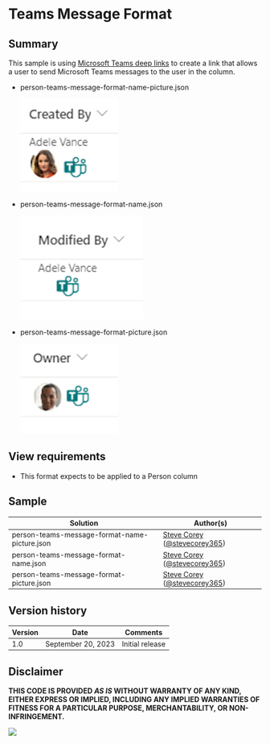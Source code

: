 # Teams Message Format

## Summary
This sample is using [Microsoft Teams deep links](https://learn.microsoft.com/microsoftteams/platform/concepts/build-and-test/deep-link-teams#configure-deep-link-to-start-a-chat-manually) to create a link that allows a user to send Microsoft Teams messages to the user in the column.

- person-teams-message-format-name-picture.json

    ![screenshot of the sample](./assets/screenshot-name-picture.png)

- person-teams-message-format-name.json

    ![screenshot of the sample](./assets/screenshot-name.png)

- person-teams-message-format-picture.json

    ![screenshot of the sample](./assets/screenshot-picture.png)

## View requirements
- This format expects to be applied to a Person column

## Sample

Solution|Author(s)
--------|---------
person-teams-message-format-name-picture.json | [Steve Corey](https://github.com/stevecorey365) ([@stevecorey365](https://twitter.com/stevecorey365))
person-teams-message-format-name.json | [Steve Corey](https://github.com/stevecorey365) ([@stevecorey365](https://twitter.com/stevecorey365))
person-teams-message-format-picture.json | [Steve Corey](https://github.com/stevecorey365) ([@stevecorey365](https://twitter.com/stevecorey365))

## Version history

Version|Date|Comments
-------|----|--------
1.0|September 20, 2023|Initial release

## Disclaimer
**THIS CODE IS PROVIDED *AS IS* WITHOUT WARRANTY OF ANY KIND, EITHER EXPRESS OR IMPLIED, INCLUDING ANY IMPLIED WARRANTIES OF FITNESS FOR A PARTICULAR PURPOSE, MERCHANTABILITY, OR NON-INFRINGEMENT.**

<img src="https://pnptelemetry.azurewebsites.net/list-formatting/column-samples/person-teams-message-format" />